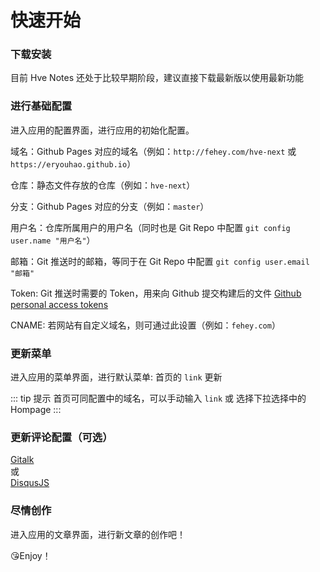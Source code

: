 # 快速开始

### 下载安装
目前 Hve Notes 还处于比较早期阶段，建议直接下载最新版以使用最新功能  

### 进行基础配置
进入应用的配置界面，进行应用的初始化配置。  

域名：Github Pages 对应的域名（例如：`http://fehey.com/hve-next` 或 `https://eryouhao.github.io`）  

仓库：静态文件存放的仓库（例如：`hve-next`）  

分支：Github Pages 对应的分支（例如：`master`）  

用户名：仓库所属用户的用户名（同时也是 Git Repo 中配置 `git config user.name "用户名"`） 

邮箱：Git 推送时的邮箱，等同于在 Git Repo 中配置 `git config user.email "邮箱"`  

Token: Git 推送时需要的 Token，用来向 Github 提交构建后的文件 [Github personal access tokens](https://github.com/settings/tokens)  

CNAME: 若网站有自定义域名，则可通过此设置（例如：`fehey.com`）  


### 更新菜单
进入应用的菜单界面，进行默认菜单: 首页的 `link` 更新

::: tip 提示
首页可同配置中的域名，可以手动输入 `link` 或 选择下拉选择中的 Hompage
:::

### 更新评论配置（可选）
[Gitalk](https://github.com/gitalk/gitalk/blob/master/readme-cn.md)  
或  
[DisqusJS](https://github.com/SukkaW/DisqusJS)  

### 尽情创作
进入应用的文章界面，进行新文章的创作吧！

😘Enjoy！

